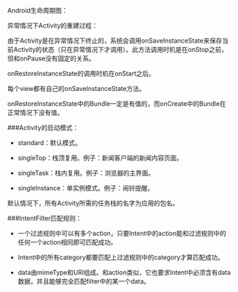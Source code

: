 Android生命周期图：

异常情况下Activity的重建过程：

由于Activity是在异常情况下终止的，系统会调用onSaveInstanceState来保存当前Activity的状态（只在异常情况下才调用）。此方法调用时机是在onStop之前，但和onPause没有固定的关系。

onRestoreInstanceState的调用时机在onStart之后。

每个view都有自己的onSaveInstanceState方法。

onRestoreInstanceState中的Bundle一定是有值的，而onCreate中的Bundle在正常情况下没有值。

###Activity的启动模式：

- standard：默认模式。

- singleTop：栈顶复用。例子：新闻客户端的新闻内容页面。

- singleTask：栈内复用。例子：浏览器的主界面。

- singleInstance：单实例模式。例子：闹铃提醒。

默认情况下，所有Activity所需的任务栈的名字为应用的包名。

###IntentFilter匹配规则：
- 一个过滤规则中可以有多个action，只要Intent中的action能和过滤规则中的任何一个action相同即可匹配成功。

- Intent中的所有category都要匹配上过滤规则中的category才算匹配成功。

- data由mimeType和URI组成。和action类似，它也要求Intent中必须含有data数据，并且能够完全匹配filter中的某一个data。


